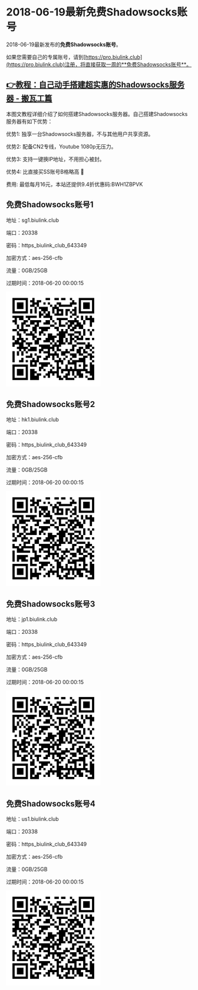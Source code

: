 # 2018-06-19最新**免费Shadowsocks账号**

2018-06-19最新发布的**免费Shadowsocks账号**。

如果您需要自己的专属账号，请到[https://pro.biulink.club](https://pro.biulink.club)注册，将直接获取一周的**免费Shadowsocks账号**。

## [👉教程：自己动手搭建超实惠的Shadowsocks服务器 - 搬瓦工篇](https://github.com/Biulink/ShadowsocksTutorials/blob/master/%E6%95%99%E6%82%A8%E8%87%AA%E5%B7%B1%E5%8A%A8%E6%89%8B%E6%90%AD%E5%BB%BA%E8%B6%85%E5%AE%9E%E6%83%A0%E7%9A%84Shadowsocks%E6%9C%8D%E5%8A%A1%E5%99%A8%20-%20%E6%90%AC%E7%93%A6%E5%B7%A5%E7%AF%87.md)
  
  本图文教程详细介绍了如何搭建Shadowsocks服务器。自己搭建Shadowsocks服务器有如下优势：

  优势1: 独享一台Shadowsocks服务器，不与其他用户共享资源。

  优势2: 配备CN2专线，Youtube 1080p无压力。

  优势3: 支持一键换IP地址，不用担心被封。

  优势4: 比直接买SS账号B格略高 🙂

  费用: 最低每月16元，本站还提供9.4折优惠码:BWH1ZBPVK  
## 免费Shadowsocks账号1

地址：sg1.biulink.club

端口：20338

密码：https_biulink_club_643349

加密方式：aes-256-cfb

流量：0GB/25GB

过期时间：2018-06-20 00:00:15

![免费Shadowsocks账号](../qrcode/6a3ac41e-7dde-4913-937b-619de0a9931e.png)

## 免费Shadowsocks账号2

地址：hk1.biulink.club

端口：20338

密码：https_biulink_club_643349

加密方式：aes-256-cfb

流量：0GB/25GB

过期时间：2018-06-20 00:00:15

![免费Shadowsocks账号](../qrcode/2d9d6e9e-72e4-448c-a7f6-c0fe2ee4eda7.png)

## 免费Shadowsocks账号3

地址：jp1.biulink.club

端口：20338

密码：https_biulink_club_643349

加密方式：aes-256-cfb

流量：0GB/25GB

过期时间：2018-06-20 00:00:15

![免费Shadowsocks账号](../qrcode/e420c548-803e-4a42-8bfb-db889c6ac5bb.png)

## 免费Shadowsocks账号4

地址：us1.biulink.club

端口：20338

密码：https_biulink_club_643349

加密方式：aes-256-cfb

流量：0GB/25GB

过期时间：2018-06-20 00:00:15

![免费Shadowsocks账号](../qrcode/6f6eba9c-0712-4254-8aa2-6a62395fc6ea.png)

